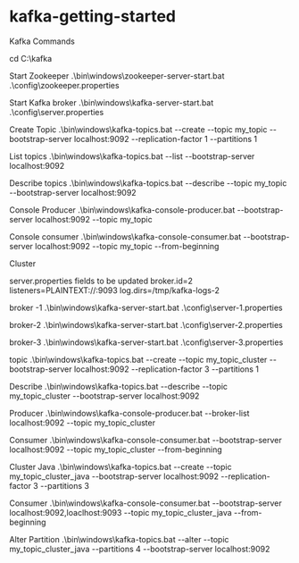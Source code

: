 # kafka-getting-started



Kafka Commands

cd C:\kafka

Start Zookeeper
.\bin\windows\zookeeper-server-start.bat .\config\zookeeper.properties

Start Kafka broker
.\bin\windows\kafka-server-start.bat .\config\server.properties

Create Topic
.\bin\windows\kafka-topics.bat --create --topic my_topic --bootstrap-server localhost:9092 --replication-factor 1 --partitions 1


List topics
.\bin\windows\kafka-topics.bat --list --bootstrap-server localhost:9092

Describe topics
.\bin\windows\kafka-topics.bat --describe --topic my_topic --bootstrap-server localhost:9092


Console Producer
.\bin\windows\kafka-console-producer.bat --bootstrap-server localhost:9092 --topic my_topic

Console consumer
.\bin\windows\kafka-console-consumer.bat --bootstrap-server localhost:9092 --topic my_topic --from-beginning


Cluster

server.properties fields to be updated
broker.id=2
listeners=PLAINTEXT://:9093
log.dirs=/tmp/kafka-logs-2

broker -1
.\bin\windows\kafka-server-start.bat .\config\server-1.properties

broker-2
.\bin\windows\kafka-server-start.bat .\config\server-2.properties

broker-3
.\bin\windows\kafka-server-start.bat .\config\server-3.properties


topic
.\bin\windows\kafka-topics.bat --create --topic my_topic_cluster --bootstrap-server localhost:9092 --replication-factor 3 --partitions 1

Describe
.\bin\windows\kafka-topics.bat --describe --topic my_topic_cluster --bootstrap-server localhost:9092

Producer
.\bin\windows\kafka-console-producer.bat --broker-list localhost:9092 --topic my_topic_cluster

Consumer
.\bin\windows\kafka-console-consumer.bat --bootstrap-server localhost:9092 --topic my_topic_cluster --from-beginning



Cluster Java
.\bin\windows\kafka-topics.bat --create --topic my_topic_cluster_java --bootstrap-server localhost:9092 --replication-factor 3 --partitions 3


Consumer
.\bin\windows\kafka-console-consumer.bat --bootstrap-server localhost:9092,loaclhost:9093 --topic my_topic_cluster_java --from-beginning


Alter Partition
.\bin\windows\kafka-topics.bat --alter --topic my_topic_cluster_java --partitions 4 --bootstrap-server localhost:9092
